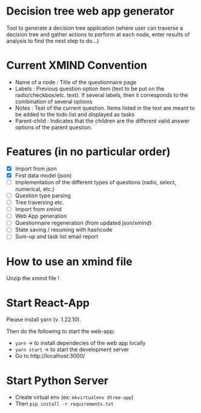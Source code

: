 # Decision tree web app generator

Tool to generate a decision tree application (where user can traverse a decision tree and gather actions to perform at each node, enter results of analysis to find the next step to do...)

# Current XMIND Convention

- Name of a node : Title of the questionnaire page
- Labels : Previous question option item (text to be put on the radio/checkbox/etc. text). If several labels, then it corresponds to the combination of several options
- Notes : Text of the current question. Items listed in the text are meant to be added to the todo list and displayed as tasks
- Parent-child : Indicates that the children are the different valid answer options of the parent question.

# Features (in no particular order)

- [x] Import from json
- [x] First data model (json)
- [ ] Implementation of the different types of questions (radio, select, numerical, etc.)
- [ ] Question type parsing
- [ ] Tree traversing etc.
- [ ] Import from xmind
- [ ] Web App generation
- [ ] Questionnaire regeneration (from updated json/xmind)
- [ ] State saving / resuming with hashcode
- [ ] Sum-up and task list email report

# How to use an xmind file

Unzip the xmind file !

# Start React-App

Please install yarn (v. 1.22.10).

Then do the following to start the web-app:

- `yarn` -> to install dependecies of the web app locally
- `yarn start` -> to start the development server
- Go to http://localhost:3000/

# Start Python Server

- Create virtual env (ex: `mkvirtualenv dtree-app`)
- Then `pip install -r requirements.txt`
